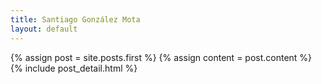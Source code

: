 ```yaml
---
title: Santiago González Mota
layout: default
---
```

<div class="blog-index">  
  {% assign post = site.posts.first %}
  {% assign content = post.content %}
  {% include post_detail.html %}
</div>
